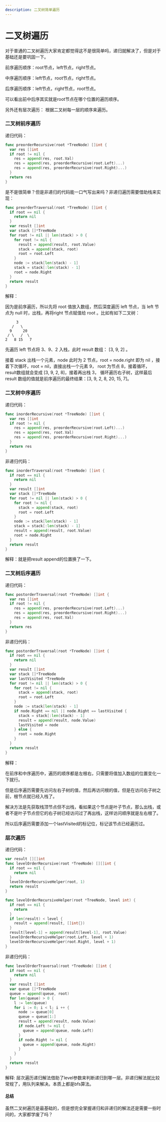 ```yaml
---
description: 二叉树简单遍历
---
```


# 二叉树遍历

对于普通的二叉树遍历大家肯定都觉得这不是很简单吗，递归就解决了，但是对于基础还是要巩固一下。

前序遍历顺序：root节点，left节点，right节点。

中序遍历顺序：left节点，root节点，right节点。

后序遍历顺序：left节点，right节点，root节点。

可以看出前中后序其实就是root节点在哪个位置的遍历顺序。

另外还有层次遍历： 根据二叉树每一层的顺序来遍历。

### 二叉树前序遍历

递归代码：

```go
func preorderRecursive(root *TreeNode) []int {
  var res []int
  if root != nil {
    res = append(res, root.Val)
    res = append(res, preorderRecursive(root.Left)...)
    res = append(res, preorderRecursive(root.Right)...)
  }
  return res
}
```

是不是很简单？但是非递归的代码能一口气写出来吗？非递归遍历需要借助栈来实现：

```go
func preorderTraversal(root *TreeNode) []int {
  if root == nil {
    return nil
  }
  var result []int
  var stack []*TreeNode
  for root != nil || len(stack) > 0 {
    for root != nil {
      result = append(result, root.Value)
      stack = append(stack, root)
      root = root.Left
    }
    node := stack[len(stack) - 1]
    stack = stack[:len(stack) - 1]
    root = node.Right
  }
  return result
}
```

解释：

因为是前序遍历，所以先将 root 值放入数组，然后深度遍历 left 节点，当 left 节点为 null 时，出栈，再将right 节点赋值给 root 。比如有如下二叉树：

```
     3
   /   \
  9     20
 / \   /  \
2   8 15   7
```

先遍历 left 节点将 3、9、2 入栈，此时 result 数组： \[3, 9, 2] 。

接着 stack 出栈一个元素，node 此时为 2 节点，root = node.right 即为 nil ，接着下次循环，root = nil，直接出栈一个元素 9， root 为节点 8，接着循环，result数组就会变成 \[3, 9, 2, 8]，接着再出栈 3， 循环遍历右子树，这样最后 result 数组的值就是前序遍历的最终结果：\[3, 9, 2, 8, 20, 15, 7]。

### 二叉树中序遍历

递归代码：

```go
func inorderRecursive(root *TreeNode) []int {
  var res []int
  if root != nil {
    res = append(res, preorderRecursive(root.Left)...)
    res = append(res, root.Val)
    res = append(res, preorderRecursive(root.Right)...)
  }
  return res
}
```

非递归代码：

```go
func inorderTraversal(root *TreeNode) []int {
  if root == nil {
    return nil
  }
  var result []int
  var stack []*TreeNode
  for root != nil || len(stack) > 0 {
    for root != nil {
      stack = append(stack, root)
      root = root.Left
    }
    node := stack[len(stack) - 1]
    stack = stack[:len(stack) - 1]
    result = append(result, root.Value)
    root = node.Right
  }
  return result
}
```

解释：就是把result append的位置换了一下。

### 二叉树后序遍历

递归代码：

```go
func postorderTraversal(root *TreeNode) []int {
  var res []int
  if root != nil {
    res = append(res, preorderRecursive(root.Left)...)
    res = append(res, preorderRecursive(root.Right)...)
    res = append(res, root.Val)
  }
  return res
}
```

非递归代码：

```go
func postorderTraversal(root *TreeNode) []int {
  if root == nil {
    return nil
  }
  var result []int
  var stack []*TreeNode
  var lastVisited *TreeNode
  for root != nil || len(stack) > 0 {
    for root != nil {
      stack = append(stack, root)
      root = root.Left
    }
    node := stack[len(stack) - 1]
    if node.Right == nil || node.Right == lastVisited {
      stack = stack[:len(stack) - 1]
      result = append(result, node.Value)
      lastVisited = node
    } else {
      root = node.Right
    }
  }
  return result
}
```

解释：

在前序和中序遍历中，遍历的顺序都是左根右，只需要将值加入数组的位置变化一下就行。

但是后序遍历需要先访问左右子树的值，然后再访问根的值，但是在访问右子树之前，根节点就已经入栈了。

解决方法是先获取栈顶节点但不出栈，看如果这个节点是叶子节点，那么出栈，或者不是叶子节点但它的右子树已经访问过了再出栈，这样访问顺序就是左右根了。

所以后序遍历需要添加一个lastVisited的标记位，标记该节点已经遍历过。

### 层次遍历

递归代码：

```go
var result [][]int
func levelOrderRecursive(root *TreeNode) [][]int {
  if root == nil {
    return nil
  }
  levelOrderRecursiveHelper(root, 1)
  return result
}

func levelOrderRecursiveHelper(root *TreeNode, level int) {
  if root == nil {
    return
  }
  if len(result) < level {
    result = append(result, []int{})
  }
  result[level-1] = append(result[level-1], root.Value)
  levelOrderRecursiveHelper(root.Left, level + 1)
  levelOrderRecursiveHelper(root.Right, level + 1)
}

```

非递归代码：

```go
func levelOrderTraversal(root *TreeNode) []int {
  if root == nil {
    return nil
  }
  var result []int
  var queue []*TreeNode
  queue = append(queue, root)
  for len(queue) > 0 {
    l := len(queue)
    for i := 0; i < l; i ++ {
      node := queue[0]
      queue = queue[1:]
      result = append(result, node.Value)
      if node.Left != nil {
        queue = append(queue, node.Left)
      }
      if node.Right != nil {
        queue = append(queue, node.Right)
      }
    }
  }
  return result
}
```

解释: 层次遍历递归解法借助了level参数来判断递归到哪一层。非递归解法就比较常规了，用队列来解决。本质上都是bfs算法。

#### 总结

虽然二叉树遍历是最基础的，但是想完全掌握递归和非递归的解法还是需要一些时间的，大家都学废了吗？
